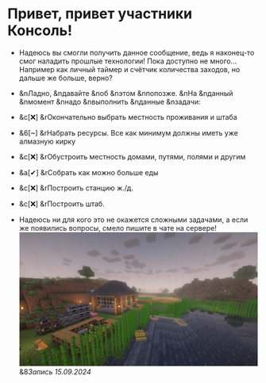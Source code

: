 # Привет, привет участники **Консоль**!
- Надеюсь вы смогли получить данное сообщение, ведь я наконец-то смог наладить прошлые технологии! Пока доступно не много... Например как личный таймер и счётчик количества заходов, но дальше же больше, верно?
- &nЛадно, &nдавайте &nоб &nэтом &nпопозже. &nНа &nданный &nмомент &nнадо &nвыполнить &nданные &nзадачи:
 - &c[❌] &rОкончательно выбрать местность проживания и штаба
 - &6[~] &rНабрать ресурсы. Все как минимум должны иметь уже алмазную кирку
 - &c[❌] &rОбустроить местность домами, путями, полями и другим
 - &a[✔] &rСобрать как можно больше еды
 - &c[❌] &rПостроить станцию ж./д.
 - &c[❌] &rПостроить штаб.

- Надеюсь ни для кого это не окажется сложными задачами, а если же появились вопросы, смело пишите в чате на сервере!
![Own house](https://raw.githubusercontent.com/Techduk/console-online/main/images/own_house_12092024.jpg)
&8*Запись 15.09.2024*
